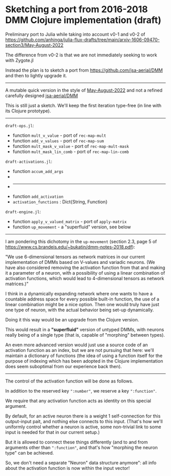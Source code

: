 # Sketching a port from 2016-2018 DMM Clojure implementation (draft)

Preliminary port to Julia while taking into account v0-1 and v0-2 of https://github.com/anhinga/julia-flux-drafts/tree/main/arxiv-1606-09470-section3/May-August-2022

The difference from v0-2 is that we are not immediately seeking to work with Zygote.jl

Instead the plan is to sketch a port from https://github.com/jsa-aerial/DMM and then to lightly upgrade it.

***

A mutable quick version in the style of [May-August-2022](https://github.com/anhinga/julia-flux-drafts/tree/main/arxiv-1606-09470-section3/May-August-2022)
and not a refined carefully designed [jsa-aerial/DMM](https://github.com/jsa-aerial/DMM)

This is still just a sketch. We'll keep the first iteration type-free (in line with its Clojure prototype).

***

`draft-ops.jl`:

  * function `mult_v_value` - port of `rec-map-mult`
  * function `add_v_values` - port of `rec-map-sum`
  * function `mult_mask_v_value` - port of `rec-map-mult-mask`
  * function `mult_mask_lin_comb` - port of `rec-map-lin-comb`
  
`draft-activations.jl`:

  * function `accum_add_args`
  * 
  * ---
  * function `add_activation`
  * `activation_functions` : Dict{String, Function}
  
`draft-engine.jl`:

  * function `apply_v_valued_matrix` - port of `apply-matrix`
  * function `up_movement` - a "superfluid" version, see below
  
***

I am pondering this dichotomy in the `up-movement` (section 2.3, page 5 of https://www.cs.brandeis.edu/~bukatin/dmm-notes-2018.pdf):

"We use 6-dimensional tensors as network matrices in our current implementation
of DMMs based on V-values and variadic neurons. (We have also considered
removing the activation function from that and making it a parameter of a
neuron, with a possibility of using a linear combination of activation functions,
which would lead to 4-dimensional tensors as network matrices.)"

I think in a dynamically expanding network where one wants to have a countable
address space for every possible built-in function, the use of a linear combination
might be a nice option. Then one would truly have just one type of neuron,
with the actual behavior being set-up dynamically.

Doing it this way would be an upgrade from the Clojure version.

This would result in a **"superfluid"** version of untyped DMMs,
with neurons really being of a single type (that is, capable of
"morphing" between types).

An even more advanced version would just use a source code of
an activation function as an index, but we are not pursuing that
here: we'll maintain a dictionary of functions (the idea of
using a function itself for the purpose of indexing which has been
adopted in the Clojure implementation does seem suboptimal from
our experience back then).

---

The control of the activation function will be done as follows.

In addition to the reserved key `":number"`, we reserve a key `":function"`.

We require that any activation function acts as identity on this special argument.

By default, for an active neuron there is a weight 1 self-connection for this output-input
pait, and nothing else connects to this input. (That's how we'll uniformly control whether
a neuron is active, some non-trivial link to some input is needed for that in our current setup.)

But it is allowed to connect these things differently (and to and from arguments other than
`":function"`, and that's how "morphing the neuron type" can be achieved.

So, we don't need a separate "Neuron" data structure anymore": all info about
the activation function is now within the input vector!
